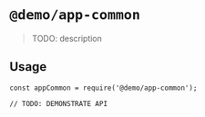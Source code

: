 # `@demo/app-common`

> TODO: description

## Usage

```
const appCommon = require('@demo/app-common');

// TODO: DEMONSTRATE API
```
